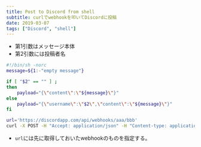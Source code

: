 ```yaml
---
title: Post to Discord from shell
subtitle: curlでwebhookを叩いてDiscordに投稿
date: 2019-03-07
tags: ["Discord", "shell"]
---
```


- 第1引数はメッセージ本体
- 第2引数には投稿者名

```bash
#!/bin/sh -norc
message=${1:-"empty message"}

if [ "$2" == "" ] ;
then
    payload="{\"content\":\"${message}\"}"
else
    payload="{\"username\":\"$2\",\"content\":\"${message}\"}"
fi

url='https://discordapp.com/api/webhooks/aaa/bbb'
curl -X POST -H "Accept: application/json" -H "Content-type: application/json" -d "${payload}" ${url}
```

- `url`には先に取得しておいたwebhookのものを指定する。
